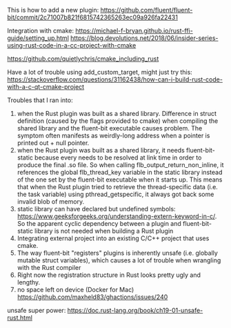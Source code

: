 This is how to add a new plugin: https://github.com/fluent/fluent-bit/commit/2c71007b821f6815742365263ec09a926fa22431


Integration with cmake:
https://michael-f-bryan.github.io/rust-ffi-guide/setting_up.html
https://blog.devolutions.net/2018/06/insider-series-using-rust-code-in-a-cc-project-with-cmake


https://github.com/quietlychris/cmake_including_rust


Have a lot of trouble using add_custom_target, might just try this:
https://stackoverflow.com/questions/31162438/how-can-i-build-rust-code-with-a-c-qt-cmake-project



Troubles that I ran into:
1. when the Rust plugin was built as a shared library. Difference in struct definition (caused by the flags provided to cmake) when compiling the shared library and the fluent-bit executable causes problem. The symptom often manifests as weirdly-long address when a pointer is printed out + null pointer.
2. when the Rust plugin was built as a shared library, it needs fluent-bit-static because every needs to be resolved at link time in order to produce the final .so file. So when calling flb_output_return_non_inline, it references the global flb_thread_key variable in the static library instead of the one set by the fluent-bit executable when it starts up. This means that
when the Rust plugin tried to retrieve the thread-specific data (i.e. the task variable) using pthread_getspecific, it always got back some invalid blob of memory.
3. static library can have declared but undefined symbols: https://www.geeksforgeeks.org/understanding-extern-keyword-in-c/. So the apparent cyclic dependency between a plugin and fluent-bit-static library is not needed when building a Rust plugin
4. Integrating external project into an existing C/C++ project that uses cmake.
5. The way fluent-bit "registers" plugins is inherently unsafe (i.e. globally mutable struct variables), which causes a lot of trouble when wrangling with the Rust compiler
6. Right now the registration structure in Rust looks pretty ugly and lengthy.
7. no space left on device (Docker for Mac) https://github.com/maxheld83/ghactions/issues/240

unsafe super power: https://doc.rust-lang.org/book/ch19-01-unsafe-rust.html